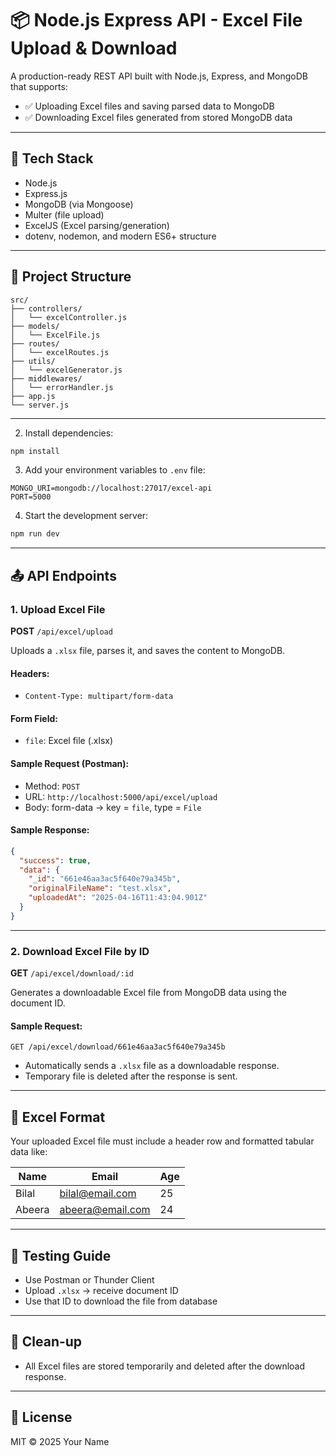 # 📦 Node.js Express API - Excel File Upload & Download

A production-ready REST API built with Node.js, Express, and MongoDB that supports:

- ✅ Uploading Excel files and saving parsed data to MongoDB
- ✅ Downloading Excel files generated from stored MongoDB data

---

## 🚀 Tech Stack

- Node.js
- Express.js
- MongoDB (via Mongoose)
- Multer (file upload)
- ExcelJS (Excel parsing/generation)
- dotenv, nodemon, and modern ES6+ structure

---

## 📁 Project Structure

```
src/
├── controllers/
│   └── excelController.js
├── models/
│   └── ExcelFile.js
├── routes/
│   └── excelRoutes.js
├── utils/
│   └── excelGenerator.js
├── middlewares/
│   └── errorHandler.js
├── app.js
└── server.js
```

---



2. Install dependencies:

```bash
npm install
```

3. Add your environment variables to `.env` file:

```
MONGO_URI=mongodb://localhost:27017/excel-api
PORT=5000
```

4. Start the development server:

```bash
npm run dev
```

---

## 📤 API Endpoints

### 1. Upload Excel File

**POST** `/api/excel/upload`

Uploads a `.xlsx` file, parses it, and saves the content to MongoDB.

#### Headers:

- `Content-Type: multipart/form-data`

#### Form Field:

- `file`: Excel file (.xlsx)

#### Sample Request (Postman):

- Method: `POST`
- URL: `http://localhost:5000/api/excel/upload`
- Body: form-data → key = `file`, type = `File`

#### Sample Response:

```json
{
  "success": true,
  "data": {
    "_id": "661e46aa3ac5f640e79a345b",
    "originalFileName": "test.xlsx",
    "uploadedAt": "2025-04-16T11:43:04.901Z"
  }
}
```

---

### 2. Download Excel File by ID

**GET** `/api/excel/download/:id`

Generates a downloadable Excel file from MongoDB data using the document ID.

#### Sample Request:

```http
GET /api/excel/download/661e46aa3ac5f640e79a345b
```

- Automatically sends a `.xlsx` file as a downloadable response.
- Temporary file is deleted after the response is sent.

---

## 📂 Excel Format

Your uploaded Excel file must include a header row and formatted tabular data like:

| Name   | Email             | Age |
|--------|-------------------|-----|
| Bilal  | bilal@email.com   | 25  |
| Abeera | abeera@email.com  | 24  |

---

## 🧪 Testing Guide

- Use Postman or Thunder Client
- Upload `.xlsx` → receive document ID
- Use that ID to download the file from database

---

## 🧼 Clean-up

- All Excel files are stored temporarily and deleted after the download response.

---

## 📃 License

MIT © 2025 Your Name